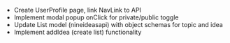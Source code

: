 - Create UserProfile page, link NavLink to API
- Implement modal popup onClick for private/public toggle
- Update List model (nineideasapi) with object schemas for topic and idea
- Implement addIdea (create list) functionality
